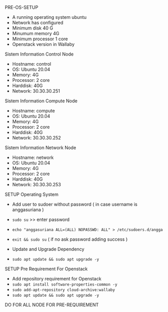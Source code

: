 PRE-OS-SETUP
 - A running operating system ubuntu
 - Network has configured
 - Minimum disk 40 G
 - Minumum memory 4G
 - Minimum processor 1 core
 - Openstack version in Wallaby

Sistem Information Control Node
 - Hostname: control
 - OS: Ubuntu 20.04
 - Memory: 4G
 - Processor: 2 core
 - Harddisk: 40G
 - Network: 30.30.30.251

Sistem Information Compute Node
 - Hostname: compute
 - OS: Ubuntu 20.04
 - Memory: 4G
 - Processor: 2 core
 - Harddisk: 40G
 - Network: 30.30.30.252

Sistem Information Network Node
 - Hostname: network
 - OS: Ubuntu 20.04
 - Memory: 4G
 - Processor: 2 core
 - Harddisk: 40G
 - Network: 30.30.30.253

SETUP Operating System
- Add user to sudoer without password ( in case username is anggasuriana )
 - `````sudo su````` >> enter password
 - `````echo "anggasuriana ALL=(ALL) NOPASSWD: ALL" > /etc/sudoers.d/angga`````
 - `````exit && sudo su````` ( if no ask password adding success )

- Update and Upgrade Dependency
 - `````sudo apt update && sudo apt upgrade -y`````

SETUP Pre Requirement For Openstack
- Add repository requirement for Openstack
 - `````sudo apt install software-properties-common -y`````
 - `````sudo add-apt-repository cloud-archive:wallaby`````
 - `````sudo apt update && sudo apt upgrade -y`````

DO FOR ALL NODE FOR PRE-REQUIREMENT
